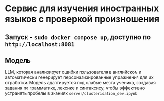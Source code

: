 # Сервис для изучения иностранных языков с проверкой произношения

Запуск - ```sudo docker compose up```, доступно по ```http://localhost:8081```   
---
Модель
---
LLM, которая анализирует ошибки пользователя в английском и автоматически генерирует персонализированные упражнения для их отработки. Модель адаптируется под слабые места ученика, создавая задания по грамматике, лексике и синтаксису, чтобы эффективно устранять пробелы в знаниях
```server/clusterisation_dev.ipynb```
